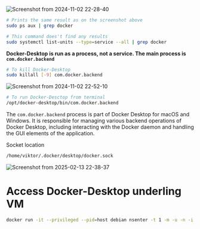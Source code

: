 ![Screenshot from 2024-11-02 22-28-40](https://github.com/user-attachments/assets/6089ed2f-2426-4765-ad57-ad75601f5f5d)

```bash
# Prints the same result as on the screenshot above
sudo ps aux | grep docker
```
```bash
# This command does't find any results
sudo systemctl list-units --type=service --all | grep docker
```

**Docker-Desktop is run as a process, not a service. The main process is `com.docker.backend`**

```bash
# To kill Docker-Desktop
sudo killall [-9] com.docker.backend
```
![Screenshot from 2024-11-02 22-52-10](https://github.com/user-attachments/assets/4673598a-7f47-4b32-b134-679f8cdb4fe8)
```bash
# To run Docker-Desctop from terminal
/opt/docker-desktop/bin/com.docker.backend
```

The `com.docker.backend` process is part of Docker Desktop for macOS and Windows. It is responsible for managing various backend operations of Docker Desktop, including interacting with the Docker daemon and handling the GUI elements of the application.

Socket location
```bash
/home/viktor/.docker/desktop/docker.sock
```

![Screenshot from 2025-02-13 22-38-37](https://github.com/user-attachments/assets/3116903a-28b1-4deb-a087-cf805a98ff88)

# Access Docker-Desktop underling VM

```bash
docker run -it --privileged --pid=host debian nsenter -t 1 -m -u -n -i sh
```
